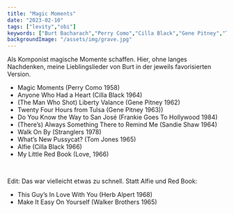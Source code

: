 ```yaml
---
title: "Magic Moments"
date: "2023-02-10"
tags: ["levity","obi"]
keywords: ["Burt Bacharach","Perry Como","Cilla Black","Gene Pitney","Tom Jones","Sandie Shaw","Love","Stranglers"]
backgroundImage: "/assets/img/grave.jpg"
---
```

Als Komponist magische Momente schaffen. Hier, ohne langes Nachdenken, meine Lieblingslieder von Burt in der jeweils favorisierten Version.

<ul class="no-bullets">
<li>Magic Moments (Perry Como 1958)</li>
<li>Anyone Who Had a Heart (Cilla Black 1964)</li>
<li>(The Man Who Shot) Liberty Valance (Gene Pitney 1962)</li>
<li>Twenty Four Hours from Tulsa (Gene Pitney 1963))</li>
<li>Do You Know the Way to San José (Frankie Goes To Hollywood 1984)</li>
<li>(There’s) Always Something There to Remind Me (Sandie Shaw 1964)</li>
<li>Walk On By (Stranglers 1978)</li>
<li>What’s New Pussycat? (Tom Jones 1965)</li>
<li>Alfie (Cilla Black 1966)</li>
<li>My Little Red Book (Love, 1966)
</li>
</ul>
</br>

Edit: Das war vielleicht etwas zu schnell. Statt Alfie und Red Book:
</br>
<ul class="no-bullets">
<li>This Guy’s In Love With You (Herb Alpert 1968)</li>
<li>Make It Easy On Yourself (Walker Brothers 1965)</li>
</ul>
</br>